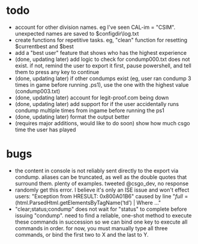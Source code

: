 # todo
* account for other division names. eg I've seen CAL-im = "CSIM". unexpected names are saved to $configdir\log.txt
* create functions for repetitive tasks. eg, "clean" function for resetting $currentbest and $best
* add a "best user" feature that shows who has the highest experience
* (done, updating later) add logic to check for condump000.txt does not exist. if not, remind the user to export it first, pause powershell, and tell them to press any key to continue
* (done, updating later) if other condumps exist (eg, user ran condump 3 times in game before running .ps1), use the one with the highest value (condump003.txt)
* (done, updating later) account for legit-proof.com being down
* (done, updating later) add support for if the user accidentally runs condump multiple times from ingame before running the ps1
* (done, updating later) format the output better
* (requires major additions, would like to do soon) show how much csgo time the user has played

# bugs
*   the content in console is not reliably sent directly to the export via condump. aliases can be truncated, as well as the double quotes that surround them. plenty of examples. tweeted @csgo_dev, no response
*   randomly get this error. I believe it's only an ISE issue and won't effect users: "Exception from HRESULT: 0x800A01B6" caused by line "$full = ($html.ParsedHtml.getElementsByTagName(‘td’) | Where ..."
* "clear;status;condump" does not wait for "status" to complete before issuing "condump". need to find a reliable, one-shot method to execute these commands in succession so we can bind one key to execute all commands in order. for now, you must manually type all three commands, or bind the first two to X and the last to Y.
